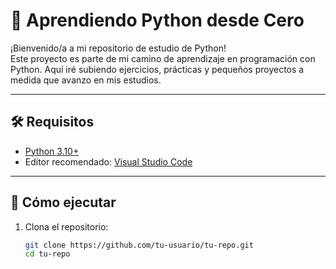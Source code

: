 # 🐍 Aprendiendo Python desde Cero

¡Bienvenido/a a mi repositorio de estudio de Python!  
Este proyecto es parte de mi camino de aprendizaje en programación con Python. Aquí iré subiendo ejercicios, prácticas y pequeños proyectos a medida que avanzo en mis estudios.

---

## 🛠 Requisitos

- [Python 3.10+](https://www.python.org/)
- Editor recomendado: [Visual Studio Code](https://code.visualstudio.com/)

---

## 🚀 Cómo ejecutar

1. Clona el repositorio:
   ```bash
   git clone https://github.com/tu-usuario/tu-repo.git
   cd tu-repo
